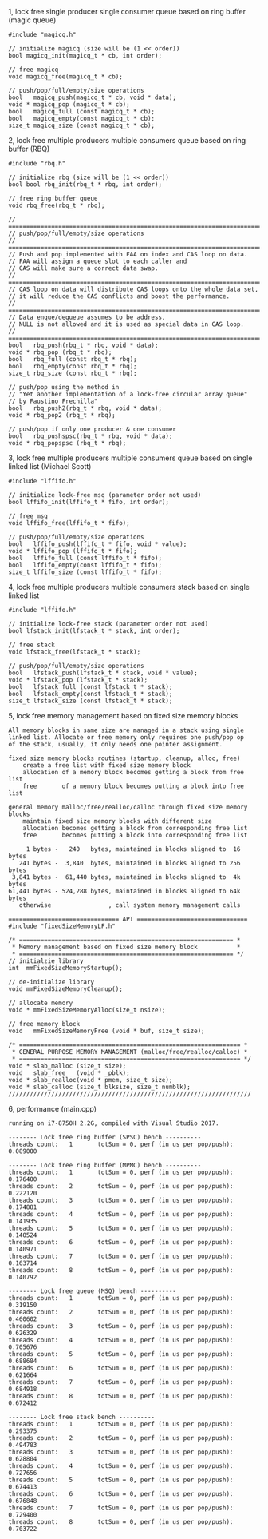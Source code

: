 1, lock free single producer single consumer queue based on ring buffer (magic queue)

	#include "magicq.h"
  
	// initialize magicq (size will be (1 << order))
	bool magicq_init(magicq_t * cb, int order);

	// free magicq
	void magicq_free(magicq_t * cb);

	// push/pop/full/empty/size operations
	bool   magicq_push(magicq_t * cb, void * data);
	void * magicq_pop (magicq_t * cb);
	bool   magicq_full (const magicq_t * cb);
	bool   magicq_empty(const magicq_t * cb);
	size_t magicq_size (const magicq_t * cb);

2, lock free multiple producers multiple consumers queue based on ring buffer (RBQ)

	#include "rbq.h"
  
	// initialize rbq (size will be (1 << order))
	bool bool rbq_init(rbq_t * rbq, int order);

	// free ring buffer queue
	void rbq_free(rbq_t * rbq);

	// ================================================================================
	// push/pop/full/empty/size operations
	// ================================================================================
	// Push and pop implemented with FAA on index and CAS loop on data. 
	// FAA will assign a queue slot to each caller and 
	// CAS will make sure a correct data swap.
	// ================================================================================
	// CAS loop on data will distribute CAS loops onto the whole data set, 
	// it will reduce the CAS conflicts and boost the performance.
	// ================================================================================
	// Data enque/dequeue assumes to be address, 
	// NULL is not allowed and it is used as special data in CAS loop. 
	// ================================================================================
	bool   rbq_push(rbq_t * rbq, void * data);
	void * rbq_pop (rbq_t * rbq);
	bool   rbq_full (const rbq_t * rbq);
	bool   rbq_empty(const rbq_t * rbq);
	size_t rbq_size (const rbq_t * rbq);

	// push/pop using the method in 
	// "Yet another implementation of a lock-free circular array queue" 
	// by Faustino Frechilla"
	bool   rbq_push2(rbq_t * rbq, void * data);
	void * rbq_pop2 (rbq_t * rbq);

	// push/pop if only one producer & one consumer
	bool   rbq_pushspsc(rbq_t * rbq, void * data);
	void * rbq_popspsc (rbq_t * rbq);

3, lock free multiple producers multiple consumers queue based on single linked list (Michael Scott)

	#include "lffifo.h"

	// initialize lock-free msq (parameter order not used)
	bool lffifo_init(lffifo_t * fifo, int order);

	// free msq
	void lffifo_free(lffifo_t * fifo);

	// push/pop/full/empty/size operations
	bool   lffifo_push(lffifo_t * fifo, void * value);
	void * lffifo_pop (lffifo_t * fifo);
	bool   lffifo_full (const lffifo_t * fifo);
	bool   lffifo_empty(const lffifo_t * fifo);
	size_t lffifo_size (const lffifo_t * fifo);

4, lock free multiple producers multiple consumers stack based on single linked list

	#include "lffifo.h"

	// initialize lock-free stack (parameter order not used)
	bool lfstack_init(lfstack_t * stack, int order);

	// free stack
	void lfstack_free(lfstack_t * stack);

	// push/pop/full/empty/size operations
	bool   lfstack_push(lfstack_t * stack, void * value);
	void * lfstack_pop (lfstack_t * stack);
	bool   lfstack_full (const lfstack_t * stack);
	bool   lfstack_empty(const lfstack_t * stack);
	size_t lfstack_size (const lfstack_t * stack);

5, lock free memory management based on fixed size memory blocks
   
	All memory blocks in same size are managed in a stack using single 
	linked list. Allocate or free memory only requires one push/pop op 
	of the stack, usually, it only needs one pointer assignment.

	fixed size memory blocks routines (startup, cleanup, alloc, free)       
		create a free list with fixed size memory block                      
		allocation of a memory block becomes getting a block from free list  
		free       of a memory block becomes putting a block into free list  
																		   
	general memory malloc/free/realloc/calloc through fixed size memory blocks             
		maintain fixed size memory blocks with different size                
		allocation becomes getting a block from corresponding free list      
		free       becomes putting a block into corresponding free list      
																		   
		 1 bytes -   240   bytes, maintained in blocks aligned to  16 bytes
	   241 bytes -  3,840  bytes, maintained in blocks aligned to 256 bytes
	 3,841 bytes -  61,440 bytes, maintained in blocks aligned to  4k bytes
	61,441 bytes - 524,288 bytes, maintained in blocks aligned to 64k bytes
	   otherwise                , call system memory management calls

	=============================== API ===============================
	#include "fixedSizeMemoryLF.h"

	/* ============================================================ *
	 * Memory management based on fixed size memory block           *
	 * ============================================================ */
	// initialzie library
	int  mmFixedSizeMemoryStartup();

	// de-initialize library
	void mmFixedSizeMemoryCleanup();

	// allocate memory
	void * mmFixedSizeMemoryAlloc(size_t nsize);

	// free memory block
	void   mmFixedSizeMemoryFree (void * buf, size_t size);

	/* ============================================================== *
	 * GENERAL PURPOSE MEMORY MANAGEMENT (malloc/free/realloc/calloc) *
	 * ============================================================== */
	void * slab_malloc (size_t size);
	void   slab_free   (void * _pblk);
	void * slab_realloc(void * pmem, size_t size);
	void * slab_calloc (size_t blksize, size_t numblk);
	////////////////////////////////////////////////////////////////////

6, performance (main.cpp)
	
	running on i7-8750H 2.2G, compiled with Visual Studio 2017.

	-------- Lock free ring buffer (SPSC) bench ----------
	threads count:   1       totSum = 0, perf (in us per pop/push):  0.089000

	-------- Lock free ring buffer (MPMC) bench ----------
	threads count:   1       totSum = 0, perf (in us per pop/push):  0.176400
	threads count:   2       totSum = 0, perf (in us per pop/push):  0.222120
	threads count:   3       totSum = 0, perf (in us per pop/push):  0.174881
	threads count:   4       totSum = 0, perf (in us per pop/push):  0.141935
	threads count:   5       totSum = 0, perf (in us per pop/push):  0.140524
	threads count:   6       totSum = 0, perf (in us per pop/push):  0.140971
	threads count:   7       totSum = 0, perf (in us per pop/push):  0.163714
	threads count:   8       totSum = 0, perf (in us per pop/push):  0.140792

	-------- Lock free queue (MSQ) bench ----------
	threads count:   1       totSum = 0, perf (in us per pop/push):  0.319150
	threads count:   2       totSum = 0, perf (in us per pop/push):  0.460602
	threads count:   3       totSum = 0, perf (in us per pop/push):  0.626329
	threads count:   4       totSum = 0, perf (in us per pop/push):  0.705676
	threads count:   5       totSum = 0, perf (in us per pop/push):  0.688684
	threads count:   6       totSum = 0, perf (in us per pop/push):  0.621664
	threads count:   7       totSum = 0, perf (in us per pop/push):  0.684918
	threads count:   8       totSum = 0, perf (in us per pop/push):  0.672412

	-------- Lock free stack bench ----------
	threads count:   1       totSum = 0, perf (in us per pop/push):  0.293375
	threads count:   2       totSum = 0, perf (in us per pop/push):  0.494783
	threads count:   3       totSum = 0, perf (in us per pop/push):  0.628804
	threads count:   4       totSum = 0, perf (in us per pop/push):  0.727656
	threads count:   5       totSum = 0, perf (in us per pop/push):  0.674413
	threads count:   6       totSum = 0, perf (in us per pop/push):  0.676848
	threads count:   7       totSum = 0, perf (in us per pop/push):  0.729400
	threads count:   8       totSum = 0, perf (in us per pop/push):  0.703722
